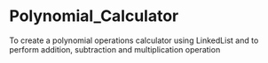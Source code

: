 # Polynomial_Calculator
To create a polynomial operations calculator using LinkedList and to perform addition, subtraction and multiplication operation
